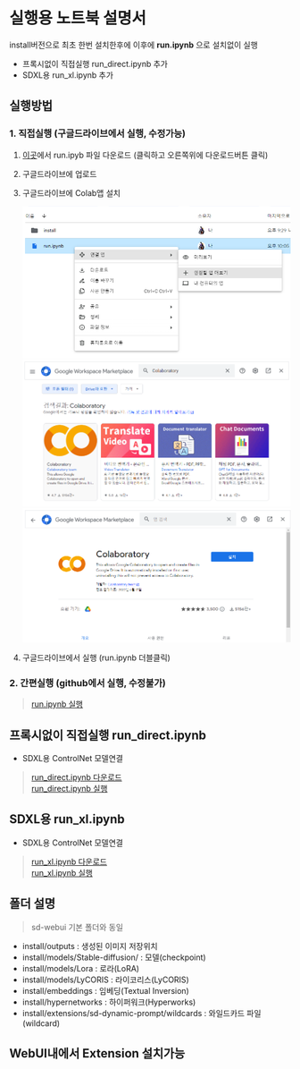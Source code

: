 

# 실행용 노트북 설명서

install버전으로 최초 한번 설치한후에 이후에 **run.ipynb** 으로 설치없이 실행
* 프록시없이 직접실행 run_direct.ipynb 추가  
* SDXL용 run_xl.ipynb 추가  

## 실행방법

### 1. 직접실행 (구글드라이브에서 실행, 수정가능)

1. [이곳](https://github.com/ninjaneural/webui/blob/master/install/run.ipynb)에서 run.ipyb 파일 다운로드 (클릭하고 오른쪽위에 다운로드버튼 클릭)

2. 구글드라이브에 업로드

3. 구글드라이브에 Colab앱 설치

    <img src="./install/1.png" />

    <img src="./install/2.png" />

    <img src="./install/3.png" />


3. 구글드라이브에서 실행 (run.ipynb 더블클릭)


### 2. 간편실행 (github에서 실행, 수정불가)

> [run.ipynb 실행](https://colab.research.google.com/github/ninjaneural/webui/blob/master/install/run.ipynb)  

## 프록시없이 직접실행 run_direct.ipynb

* SDXL용 ControlNet 모델연결

> [run_direct.ipynb 다운로드](https://github.com/ninjaneural/webui/blob/master/install/run_direct.ipynb)  
> [run_direct.ipynb 실행](https://colab.research.google.com/github/ninjaneural/webui/blob/master/install/run_direct.ipynb)  

## SDXL용 run_xl.ipynb

* SDXL용 ControlNet 모델연결

> [run_xl.ipynb 다운로드](https://github.com/ninjaneural/webui/blob/master/install/run_xl.ipynb)  
> [run_xl.ipynb 실행](https://colab.research.google.com/github/ninjaneural/webui/blob/master/install/run_xl.ipynb)  

## 폴더 설명

> sd-webui 기본 폴더와 동일  

* install/outputs : 생성된 이미지 저장위치
* install/models/Stable-diffusion/ : 모델(checkpoint)
* install/models/Lora : 로라(LoRA)
* install/models/LyCORIS : 라이코리스(LyCORIS)
* install/embeddings : 임베딩(Textual Inversion)
* install/hypernetworks : 하이퍼워크(Hyperworks)
* install/extensions/sd-dynamic-prompt/wildcards : 와일드카드 파일(wildcard)

## WebUI내에서 Extension 설치가능

